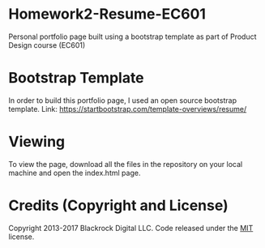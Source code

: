 # Homework2-Resume-EC601
Personal portfolio page built using a bootstrap template as part of Product Design course (EC601)

# Bootstrap Template 
In order to build this portfolio page, I used an open source bootstrap template. 
Link: https://startbootstrap.com/template-overviews/resume/

# Viewing
To view the page, download all the files in the repository on your local machine and open the
index.html page.

# Credits (Copyright and License)

Copyright 2013-2017 Blackrock Digital LLC. Code released under the [MIT](https://github.com/BlackrockDigital/startbootstrap-resume/blob/gh-pages/LICENSE) license.


